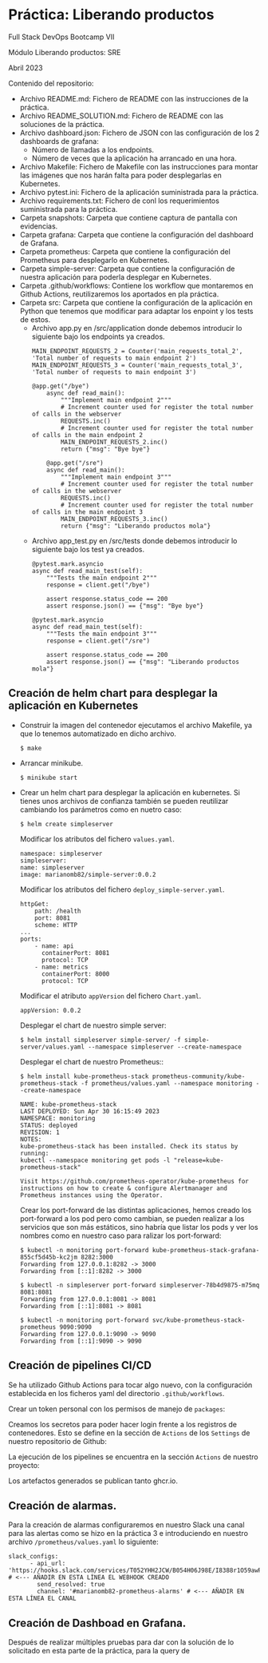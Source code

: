 # Práctica: Liberando productos
Full Stack DevOps Bootcamp VII

Módulo Liberando productos: SRE

Abril 2023

Contenido del repositorio:
* Archivo README.md: Fichero de README con las instrucciones de la práctica.
* Archivo README_SOLUTION.md: Fichero de README con las soluciones de la práctica.
* Archivo dashboard.json: Fichero de JSON con las configuración de los 2 dashboards de grafana:
  * Número de llamadas a los endpoints.
  * Número de veces que la aplicación ha arrancado en una hora.
* Archivo Makefile: Fichero de Makefile con las instrucciones para montar las imágenes que nos harán falta para poder desplegarlas en Kubernetes.
* Archivo pytest.ini: Fichero de la aplicación suministrada para la práctica.
* Archivo requirements.txt: Fichero de conl los requerimientos suministrada para la práctica.
* Carpeta snapshots: Carpeta que contiene captura de pantalla con evidencias.
* Carpeta grafana: Carpeta que contiene la configuración del dashboard de Grafana.
* Carpeta prometheus: Carpeta que contiene la configuración del Prometheus para desplegarlo en Kubernetes.
* Carpeta simple-server: Carpeta que contiene la configuración de nuestra aplicación para poderla desplegar en Kubernetes.
* Carpeta .github/workflows: Contiene los workflow que montaremos en Github Actions, reutilizaremos los aportados en pla práctica.
* Carpeta src: Carpeta que contiene la configuración de la aplicación en Python que tenemos que modificar para adaptar los enpoint y los tests de estos.
  * Archivo app.py en /src/application donde debemos introducir lo siguiente bajo los endpoints ya creados.
    ```
    MAIN_ENDPOINT_REQUESTS_2 = Counter('main_requests_total_2', 'Total number of requests to main endpoint 2')
    MAIN_ENDPOINT_REQUESTS_3 = Counter('main_requests_total_3', 'Total number of requests to main endpoint 3')
    ```
    ```
    @app.get("/bye")
        async def read_main():
            """Implement main endpoint 2"""
            # Increment counter used for register the total number of calls in the webserver
            REQUESTS.inc()
            # Increment counter used for register the total number of calls in the main endpoint 2
            MAIN_ENDPOINT_REQUESTS_2.inc()
            return {"msg": "Bye bye"}

        @app.get("/sre")
        async def read_main():
            """Implement main endpoint 3"""
            # Increment counter used for register the total number of calls in the webserver
            REQUESTS.inc()
            # Increment counter used for register the total number of calls in the main endpoint 3
            MAIN_ENDPOINT_REQUESTS_3.inc()
            return {"msg": "Liberando productos mola"}
    ```
  * Archivo app_test.py en /src/tests donde debemos introducir lo siguiente bajo los test ya creados.
    ```
    @pytest.mark.asyncio
    async def read_main_test(self):
        """Tests the main endpoint 2"""
        response = client.get("/bye")

        assert response.status_code == 200
        assert response.json() == {"msg": "Bye bye"}
        
    @pytest.mark.asyncio
    async def read_main_test(self):
        """Tests the main endpoint 3"""
        response = client.get("/sre")

        assert response.status_code == 200
        assert response.json() == {"msg": "Liberando productos mola"} 
    ```

## Creación de helm chart para desplegar la aplicación en Kubernetes

* Construir la imagen del contenedor ejecutamos el archivo Makefile, ya que lo tenemos automatizado en dicho archivo.  
    ```
    $ make
    ```

* Arrancar minikube. 
    ```
    $ minikube start
    ```

* Crear un helm chart para desplegar la aplicación en kubernetes. Si tienes unos archivos de confianza también se pueden reutilizar cambiando los parámetros como en nuetro caso:
    ```
    $ helm create simpleserver
    ```

    Modificar los atributos del fichero `values.yaml`.  
    ```
    namespace: simpleserver
    simpleserver:
    name: simpleserver
    image: marianomb82/simple-server:0.0.2
    ```
    Modificar los atributos del fichero `deploy_simple-server.yaml`.
    ```
    httpGet:
        path: /health
        port: 8081
        scheme: HTTP
    ...
    ports:
        - name: api
          containerPort: 8081
          protocol: TCP
        - name: metrics
          containerPort: 8000
          protocol: TCP
    ```

    Modificar el atributo `appVersion` del fichero `Chart.yaml`.  

    ```
    appVersion: 0.0.2
    ```
    
    Desplegar el chart de nuestro simple server:
    ```
    $ helm install simpleserver simple-server/ -f simple-server/values.yaml --namespace simpleserver --create-namespace
    ```

    Desplegar el chart de nuestro Prometheus::
    ```
    $ helm install kube-prometheus-stack prometheus-community/kube-prometheus-stack -f prometheus/values.yaml --namespace monitoring --create-namespace

    NAME: kube-prometheus-stack
    LAST DEPLOYED: Sun Apr 30 16:15:49 2023
    NAMESPACE: monitoring
    STATUS: deployed
    REVISION: 1
    NOTES:
    kube-prometheus-stack has been installed. Check its status by running:
    kubectl --namespace monitoring get pods -l "release=kube-prometheus-stack"

    Visit https://github.com/prometheus-operator/kube-prometheus for instructions on how to create & configure Alertmanager and Prometheus instances using the Operator.
    ```  
    Crear los port-forward de las distintas aplicaciones, hemos creado los port-forward a los pod pero como cambian, se pueden realizar a los servicios que son más estáticos, sino habría que listar los pods y ver los nombres como en nuestro caso para ralizar los port-forward:
    ```
    $ kubectl -n monitoring port-forward kube-prometheus-stack-grafana-855cf5d45b-kc2jm 8282:3000
    Forwarding from 127.0.0.1:8282 -> 3000
    Forwarding from [::1]:8282 -> 3000
    ```
    ```
    $ kubectl -n simpleserver port-forward simpleserver-78b4d9875-m75mq 8081:8081
    Forwarding from 127.0.0.1:8081 -> 8081
    Forwarding from [::1]:8081 -> 8081
    ```
    ```
    $ kubectl -n monitoring port-forward svc/kube-prometheus-stack-prometheus 9090:9090
    Forwarding from 127.0.0.1:9090 -> 9090
    Forwarding from [::1]:9090 -> 9090
    ```


## Creación de pipelines CI/CD

Se ha utilizado Github Actions para tocar algo nuevo, con la configuración establecida en los ficheros yaml del directorio `.github/workflows`.  

Crear un token personal con los permisos de manejo de `packages`:  

Creamos los secretos para poder hacer login frente a los registros de contenedores. Esto se define en la sección de `Actions` de los `Settings` de nuestro repositorio de Github:  

La ejecución de los pipelines se encuentra en la sección `Actions` de nuestro proyecto:  

Los artefactos generados se publican tanto ghcr.io.

## Creación de alarmas.
Para la creación de alarmas configuraremos en nuestro Slack una canal para las alertas como se hizo en la práctica 3 e introduciendo en nuestro archivo `/prometheus/values.yaml` lo siguiente:
```
slack_configs:
      - api_url: 'https://hooks.slack.com/services/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' # <--- AÑADIR EN ESTA LÍNEA EL WEBHOOK CREADO
        send_resolved: true
        channel: '#marianomb82-prometheus-alarms' # <--- AÑADIR EN ESTA LÍNEA EL CANAL
``` 
## Creación de Dashboad en Grafana.
Después de realizar múltiples pruebas para dar con  la solución de lo solicitado en esta parte de la práctica, para la query de 